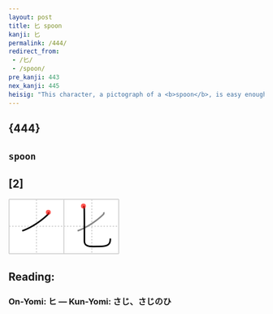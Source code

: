 ```yaml
---
layout: post
title: 匕 spoon
kanji: 匕
permalink: /444/
redirect_from:
 - /匕/
 - /spoon/
pre_kanji: 443
nex_kanji: 445
heisig: "This character, a pictograph of a <b>spoon</b>, is easy enough to remember, provided you keep it distinct from that for <i>seven</i>, where the first stroke is written left to right (the opposite of here) and cuts noticeably across the second."
---
```


## {444}

## `spoon`

## [2]

<div class="stroke"><img src="../images/E58C95.png" /></div>

## Reading:

### On-Yomi: ヒ &mdash; Kun-Yomi: さじ、さじのひ
